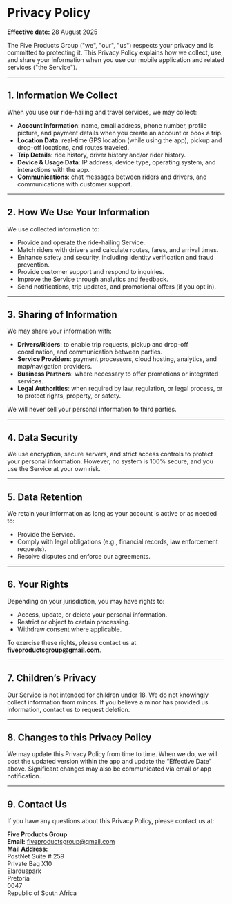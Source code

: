 # Privacy Policy

**Effective date:** 28 August 2025

The Five Products Group ("we", "our", "us") respects your privacy and is committed to protecting it. This Privacy Policy explains how we collect, use, and share your information when you use our mobile application and related services ("the Service").

---

## 1. Information We Collect
When you use our ride-hailing and travel services, we may collect:

- **Account Information**: name, email address, phone number, profile picture, and payment details when you create an account or book a trip.
- **Location Data**: real-time GPS location (while using the app), pickup and drop-off locations, and routes traveled.
- **Trip Details**: ride history, driver history and/or rider history.
- **Device & Usage Data**: IP address, device type, operating system, and interactions with the app.
- **Communications**: chat messages between riders and drivers, and communications with customer support.

---

## 2. How We Use Your Information
We use collected information to:

- Provide and operate the ride-hailing Service.
- Match riders with drivers and calculate routes, fares, and arrival times.
- Enhance safety and security, including identity verification and fraud prevention.
- Provide customer support and respond to inquiries.
- Improve the Service through analytics and feedback.
- Send notifications, trip updates, and promotional offers (if you opt in).

---

## 3. Sharing of Information
We may share your information with:

- **Drivers/Riders**: to enable trip requests, pickup and drop-off coordination, and communication between parties.
- **Service Providers**: payment processors, cloud hosting, analytics, and map/navigation providers.
- **Business Partners**: where necessary to offer promotions or integrated services.
- **Legal Authorities**: when required by law, regulation, or legal process, or to protect rights, property, or safety.

We will never sell your personal information to third parties.

---

## 4. Data Security
We use encryption, secure servers, and strict access controls to protect your personal information. However, no system is 100% secure, and you use the Service at your own risk.

---

## 5. Data Retention
We retain your information as long as your account is active or as needed to:
- Provide the Service.
- Comply with legal obligations (e.g., financial records, law enforcement requests).
- Resolve disputes and enforce our agreements.

---

## 6. Your Rights
Depending on your jurisdiction, you may have rights to:
- Access, update, or delete your personal information.
- Restrict or object to certain processing.
- Withdraw consent where applicable.

To exercise these rights, please contact us at **fiveproductsgroup@gmail.com**.

---

## 7. Children’s Privacy
Our Service is not intended for children under 18. We do not knowingly collect information from minors. If you believe a minor has provided us information, contact us to request deletion.

---

## 8. Changes to this Privacy Policy
We may update this Privacy Policy from time to time. When we do, we will post the updated version within the app and update the “Effective Date” above. Significant changes may also be communicated via email or app notification.

---

## 9. Contact Us
If you have any questions about this Privacy Policy, please contact us at:

**Five Products Group**  
**Email:** fiveproductsgroup@gmail.com  
**Mail Address:**<br>
PostNet Suite # 259<br>
Private Bag X10<br>
Elarduspark<br>
Pretoria<br>
0047<br>
Republic of South Africa

